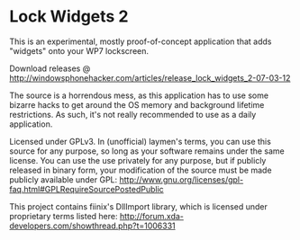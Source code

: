 Lock Widgets 2
================

This is an experimental, mostly proof-of-concept application that adds "widgets" onto your WP7 lockscreen.

Download releases @ http://windowsphonehacker.com/articles/release_lock_widgets_2-07-03-12

The source is a horrendous mess, as this application has to use some bizarre hacks to get around the OS memory and background lifetime restrictions.
As such, it's not really recommended to use as a daily application.

Licensed under GPLv3. In (unofficial) laymen's terms, you can use this source for any purpose, so long as your software
remains under the same license. You can use the use privately for any purpose, but if publicly released in binary form,
your modification of the source must be made publicly available under GPL:
http://www.gnu.org/licenses/gpl-faq.html#GPLRequireSourcePostedPublic

This project contains fiinix's DllImport library, which is licensed under proprietary terms listed here:
http://forum.xda-developers.com/showthread.php?t=1006331